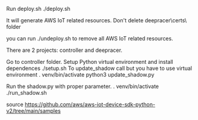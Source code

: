 Run deploy.sh
./deploy.sh

It will generate AWS IoT related resources.
Don't delete deepracer\certs\ folder

you can run ./undeploy.sh to remove all AWS IoT related resources.

There are 2 projects: controller and deepracer.

Go to controller folder.
Setup Python virtual environment and install dependences
./setup.sh
To update_shadow call but you have to use virtual environment
. venv/bin/activate
python3 update_shadow.py

Run the shadow.py with proper parameter.
. venv/bin/activate
./run_shadow.sh

source https://github.com/aws/aws-iot-device-sdk-python-v2/tree/main/samples




